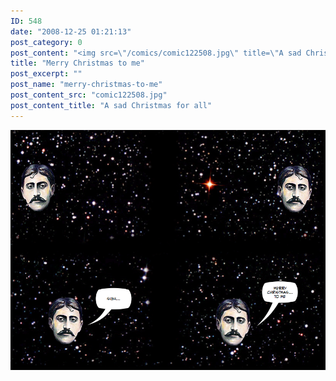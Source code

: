 ```yaml
---
ID: 548
date: "2008-12-25 01:21:13"
post_category: 0
post_content: "<img src=\"/comics/comic122508.jpg\" title=\"A sad Christmas for all\" />"
title: "Merry Christmas to me"
post_excerpt: ""
post_name: "merry-christmas-to-me"
post_content_src: "comic122508.jpg"
post_content_title: "A sad Christmas for all"
---
```



[![A sad Christmas for all](/comics-hi-res/comic122508.jpg)](/comics-hi-res/comic122508.jpg)

